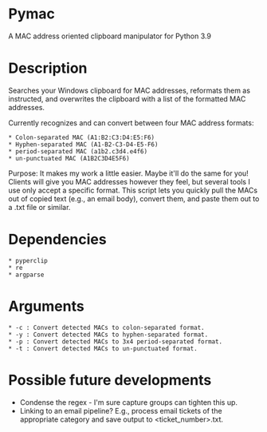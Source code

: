 # Pymac

A MAC address oriented clipboard manipulator for Python 3.9

# Description

Searches your Windows clipboard for MAC addresses, reformats them as instructed, and overwrites the clipboard with a list of the formatted MAC addresses.

Currently recognizes and can convert between four MAC address formats:
    
    * Colon-separated MAC (A1:B2:C3:D4:E5:F6)
    * Hyphen-separated MAC (A1-B2-C3-D4-E5-F6)
    * period-separated MAC (a1b2.c3d4.e4f6)
    * un-punctuated MAC (A1B2C3D4E5F6)

Purpose: It makes my work a little easier. Maybe it'll do the same for you!
Clients will give you MAC addresses however they feel, but several tools I use only accept a specific format.
This script lets you quickly pull the MACs out of copied text (e.g., an email body), convert them, and paste them out to a .txt file or similar.

# Dependencies

	* pyperclip
	* re
	* argparse

# Arguments

	* -c : Convert detected MACs to colon-separated format.
	* -y : Convert detected MACs to hyphen-separated format.
	* -p : Convert detected MACs to 3x4 period-separated format.
	* -t : Convert detected MACs to un-punctuated format.

# Possible future developments

  * Condense the regex - I'm sure capture groups can tighten this up.
  * Linking to an email pipeline? E.g., process email tickets of the appropriate category and save output to <ticket_number>.txt.
